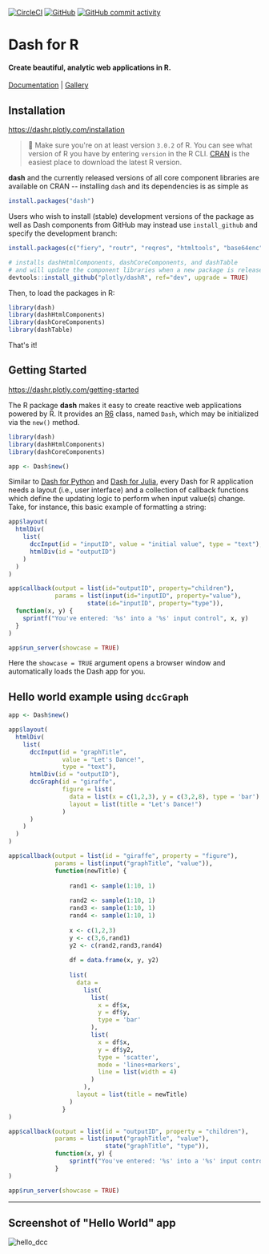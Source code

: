 [![CircleCI](https://circleci.com/gh/plotly/dashR/tree/master.svg?style=svg)](https://circleci.com/gh/plotly/dashR/tree/master)
[![GitHub](https://img.shields.io/github/license/plotly/dashR.svg?color=dark-green)](https://github.com/plotly/dashR/blob/master/LICENSE)
[![GitHub commit activity](https://img.shields.io/github/commit-activity/y/plotly/dashR.svg?color=dark-green)](https://github.com/plotly/dashR/graphs/contributors)

# Dash for R

#### Create beautiful, analytic web applications in R.

[Documentation](https://dashr.plotly.com/) | [Gallery](https://dash-gallery.plotly.host/Portal/) 

## Installation

https://dashr.plotly.com/installation

> 🛑 Make sure you're on at least version `3.0.2` of R. You can see what version of R you have by entering `version` in the R CLI. [CRAN](https://cran.r-project.org/bin/) is the easiest place to download the latest R version.

**dash** and the currently released versions of all core component libraries are available on CRAN -- installing `dash` and its dependencies is as simple as
```r
install.packages("dash")
```

Users who wish to install (stable) development versions of the package as well as Dash components from GitHub may instead use `install_github` and specify the development branch:

```r
install.packages(c("fiery", "routr", "reqres", "htmltools", "base64enc", "plotly", "mime", "crayon", "devtools"))

# installs dashHtmlComponents, dashCoreComponents, and dashTable
# and will update the component libraries when a new package is released
devtools::install_github("plotly/dashR", ref="dev", upgrade = TRUE)
```

Then, to load the packages in R:

```r
library(dash)
library(dashHtmlComponents)
library(dashCoreComponents)
library(dashTable)
```

That's it!

## Getting Started

https://dashr.plotly.com/getting-started

The R package **dash** makes it easy to create reactive web applications powered by R. It provides an [R6](https://cran.r-project.org/web/packages/R6/index.html) class, named `Dash`, which may be initialized via the `new()` method.


```r
library(dash)
library(dashHtmlComponents)
library(dashCoreComponents)

app <- Dash$new()
```

Similar to [Dash for Python](https://github.com/plotly/dash) and [Dash for Julia](https://github.com/plotly/Dash.jl), every Dash for R application needs a layout (i.e., user interface) and a collection of callback functions which define the updating logic to perform when input value(s) change. Take, for instance, this basic example of formatting a string:

```r
app$layout(
  htmlDiv(
    list(
      dccInput(id = "inputID", value = "initial value", type = "text"),
      htmlDiv(id = "outputID")
    )
  )
)

app$callback(output = list(id="outputID", property="children"), 
             params = list(input(id="inputID", property="value"),
                      state(id="inputID", property="type")), 
  function(x, y) {
    sprintf("You've entered: '%s' into a '%s' input control", x, y)
  }
)

app$run_server(showcase = TRUE)
```

Here the `showcase = TRUE` argument opens a browser window and automatically loads the Dash app for you.

## Hello world example using `dccGraph`

```r
app <- Dash$new()

app$layout(
  htmlDiv(
    list(
      dccInput(id = "graphTitle", 
               value = "Let's Dance!", 
               type = "text"),
      htmlDiv(id = "outputID"),
      dccGraph(id = "giraffe",
               figure = list(
                 data = list(x = c(1,2,3), y = c(3,2,8), type = 'bar'),
                 layout = list(title = "Let's Dance!")
               )
      )
    )
  )
)

app$callback(output = list(id = "giraffe", property = "figure"), 
             params = list(input("graphTitle", "value")),     
             function(newTitle) {
                 
                 rand1 <- sample(1:10, 1)
                 
                 rand2 <- sample(1:10, 1)
                 rand3 <- sample(1:10, 1)
                 rand4 <- sample(1:10, 1)
                 
                 x <- c(1,2,3)
                 y <- c(3,6,rand1)
                 y2 <- c(rand2,rand3,rand4)
                 
                 df = data.frame(x, y, y2)
                 
                 list(
                   data = 
                     list(            
                       list(
                         x = df$x, 
                         y = df$y, 
                         type = 'bar'
                       ),
                       list(
                         x = df$x, 
                         y = df$y2, 
                         type = 'scatter',
                         mode = 'lines+markers',
                         line = list(width = 4)
                       )                
                     ),
                   layout = list(title = newTitle)
                 )
               }
)

app$callback(output = list(id = "outputID", property = "children"), 
             params = list(input("graphTitle", "value"),
                           state("graphTitle", "type")), 
             function(x, y) {
                 sprintf("You've entered: '%s' into a '%s' input control", x, y)
             }
)

app$run_server(showcase = TRUE)
```

---

## Screenshot of "Hello World" app

![hello_dcc](https://user-images.githubusercontent.com/9809798/55428329-df18be80-5556-11e9-8d21-c55250621cd6.gif)
